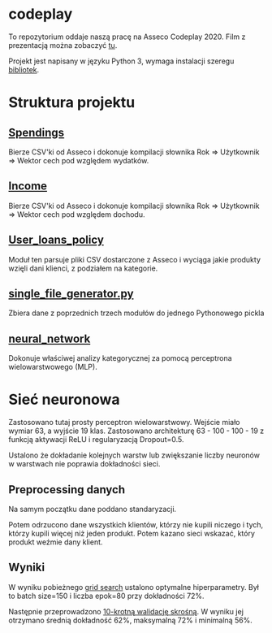 codeplay
========

To repozytorium oddaje naszą pracę na Asseco Codeplay 2020. Film z prezentacją
można zobaczyć [tu](http://mail.dms-serwis.com.pl/asseco-codeplay.mp4).

Projekt jest napisany w języku Python 3, wymaga instalacji szeregu [bibliotek](requirements.txt).

# Struktura projektu

## [Spendings](spendings/)  

Bierze CSV'ki od Asseco i dokonuje kompilacji słownika
Rok => Użytkownik => Wektor cech pod względem wydatków.

## [Income](income/)

Bierze CSV'ki od Asseco i dokonuje kompilacji słownika
Rok => Użytkownik => Wektor cech pod względem dochodu.

## [User_loans_policy](user_loans_policy/)

Moduł ten parsuje pliki CSV dostarczone z Asseco i wyciąga jakie produkty wzięli dani
klienci, z podziałem na kategorie.
 
## [single_file_generator.py](single_file_generator.py)

Zbiera dane z poprzednich trzech modułów do jednego Pythonowego pickla

## [neural_network](neural_network/)

Dokonuje właściwej analizy kategorycznej za pomocą perceptrona wielowarstwowego (MLP).

# Sieć neuronowa

Zastosowano tutaj prosty perceptron wielowarstwowy. Wejście miało wymiar 63, a wyjście 19 klas.
Zastosowano architekturę 63 - 100 - 100 - 19 z funkcją aktywacji ReLU i regularyzacją Dropout=0.5.

Ustalono że dokładanie kolejnych warstw lub zwiększanie liczby neuronów w warstwach nie poprawia
dokładności sieci.

## Preprocessing danych

Na samym początku dane poddano standaryzacji.

Potem odrzucono dane wszystkich klientów, 
którzy nie kupili niczego i tych, którzy kupili więcej niż
jeden produkt. Potem kazano sieci wskazać, który produkt weźmie dany klient.

## Wyniki

W wyniku pobieżnego [grid search](neural_network/neural_network_grid_search.py) ustalono
optymalne hiperparametry. Był to batch size=150 i liczba epok=80 przy dokładności 72%.

Następnie przeprowadzono [10-krotną walidację skrośną](neural_network/neural_network_10-fold_cv.py).
W wyniku jej otrzymano średnią dokładność 62%, maksymalną 72% i minimalną 56%.   

